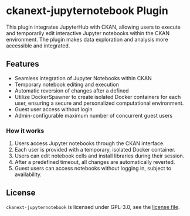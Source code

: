 # ckanext-jupyternotebook Plugin

This plugin integrates JupyterHub with CKAN, allowing users to execute and temporarily edit interactive Jupyter notebooks within the CKAN environment. The plugin makes data exploration and analysis more accessible and integrated.

## Features

- Seamless integration of Jupyter Notebooks within CKAN
- Temporary notebook editing and execution
- Automatic reversion of changes after a defined 
- Utilize DockerSpawner to create isolated Docker containers for each user, ensuring a secure and personalized computational environment.
- Guest user access without login
- Admin-configurable maximum number of concurrent guest users

### How it works

1. Users access Jupyter notebooks through the CKAN interface.
2. Each user is provided with a temporary, isolated Docker container.
3. Users can edit notebook cells and install libraries during their session.
4. After a predefined timeout, all changes are automatically reverted.
5. Guest users can access notebooks without logging in, subject to availability.

## License

`ckanext-jupyternotebook` is licensed under GPL-3.0, see the [license file](LICENSE).